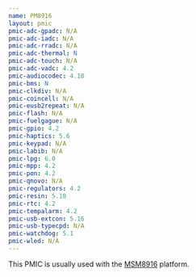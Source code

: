 ```yaml
---
name: PM8916
layout: pmic
pmic-adc-gpadc: N/A
pmic-adc-iadc: N/A
pmic-adc-rradc: N/A
pmic-adc-thermal: N
pmic-adc-touch: N/A
pmic-adc-vadc: 4.2
pmic-audiocodec: 4.10
pmic-bms: N
pmic-clkdiv: N/A
pmic-coincell: N/A
pmic-eusb2repeat: N/A
pmic-flash: N/A
pmic-fuelgague: N/A
pmic-gpio: 4.2
pmic-haptics: 5.6
pmic-keypad: N/A
pmic-labib: N/A
pmic-lpg: 6.0
pmic-mpp: 4.2
pmic-pon: 4.2
pmic-qnovo: N/A
pmic-regulators: 4.2
pmic-resin: 5.10
pmic-rtc: 4.2
pmic-tempalarm: 4.2
pmic-usb-extcon: 5.16
pmic-usb-typecpd: N/A
pmic-watchdog: 5.1
pmic-wled: N/A
---
```

This PMIC is usually used with the [MSM8916](../soc/msm8916) platform.
